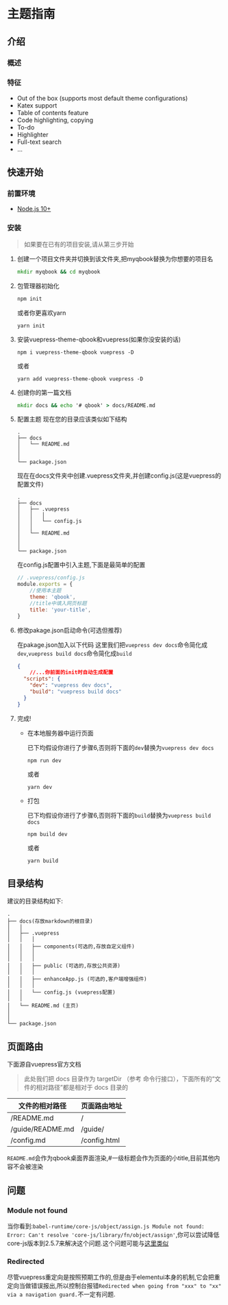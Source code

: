 # 主题指南
## 介绍
### 概述

### 特征
- Out of the box (supports most default theme configurations)
- Katex support
- Table of contents feature
- Code highlighting, copying
- To-do
- Highlighter
- Full-text search
- ...

## 快速开始
### 前置环境
- [Node.js 10+](https://nodejs.org/en)

### 安装
> 如果要在已有的项目安装,请从第三步开始
1. 创建一个项目文件夹并切换到该文件夹,把myqbook替换为你想要的项目名
    ```cmd
    mkdir myqbook && cd myqbook
    ```
2. 包管理器初始化


    ```sh
    npm init
    ```

    或者你更喜欢yarn  

    ```
    yarn init 
    ```
3. 安装vuepress-theme-qbook和vuepress(如果你没安装的话)
    ```
    npm i vuepress-theme-qbook vuepress -D
    ```

    或者

    ```
    yarn add vuepress-theme-qbook vuepress -D
    ```
4. 创建你的第一篇文档
    ```cmd
    mkdir docs && echo '# qbook' > docs/README.md
    ```
5. 配置主题
    现在您的目录应该类似如下结构
     ```
    .
    ├── docs
    │   └── README.md
    │   
    │ 
    └── package.json
    ```
    现在在docs文件夹中创建.vuepress文件夹,并创建config.js(这是vuepress的配置文件)
    ```
    .
    ├── docs
    │   ├── .vuepress 
    │   │   │
    │   │   └── config.js
    │   │ 
    │   └── README.md
    │   
    │ 
    └── package.json
    ```
    在config.js配置中引入主题,下面是最简单的配置
    ```js
    // .vuepress/config.js
    module.exports = {
        //使用本主题
        theme: 'qbook',
        //title中填入网页标题
        title: 'your-title',
    }
    ```
6. 修改pakage.json启动命令(可选但推荐)
   
   在pakage.json加入以下代码
   这里我们把`vuepress dev docs`命令简化成`dev`,`vuepress build docs`命令简化成`build`
   
    ```json
    {
        //...你前面的init时自动生成配置
      "scripts": {
        "dev": "vuepress dev docs",
        "build": "vuepress build docs"
      }
    }
    ```

7. 完成!
   - 在本地服务器中运行页面

        已下均假设你进行了步骤6,否则将下面的`dev`替换为`vuepress dev docs`

        ```
        npm run dev
        ```
        或者
        ```
        yarn dev
        ```
   - 打包

        已下均假设你进行了步骤6,否则将下面的`build`替换为`vuepress build docs`

        ```
        npm build dev
        ```
        或者
        ```
        yarn build
        ```
 
## 目录结构
建议的目录结构如下:
```
.
├── docs(存放markdown的根目录)
│   │   
│   ├── .vuepress 
│   │   │
│   │   ├── components(可选的,存放自定义组件)
│   │   │
│   │   │
│   │   ├── public (可选的,存放公共资源)
│   │   │
│   │   ├── enhanceApp.js (可选的,客户端增强组件)
│   │   │
│   │   └── config.js (vuepress配置)
│   │ 
│   └── README.md (主页)
│   
│ 
└── package.json
```
## 页面路由

下面源自vuepress官方文档

> 此处我们把 docs 目录作为 targetDir （参考 命令行接口），下面所有的“文件的相对路径”都是相对于 docs 目录的

|文件的相对路径	   |页面路由地址  |
| ---              | ---          |
|/README.md	       |   /          |
|/guide/README.md  |  /guide/     | 
|/config.md	       | /config.html |

`README.md`会作为qbook桌面界面渲染,#一级标题会作为页面的小title,目前其他内容不会被渲染


## 问题
### Module not found
当你看到:`babel-runtime/core-js/object/assign.js Module not found: Error: Can't resolve 'core-js/library/fn/object/assign'`,你可以尝试降低core-js版本到2.5.7来解决这个问题.这个问题可能与[这里类似](https://stackoverflow.com/questions/55308769/module-not-found-error-cant-resolve-core-js-es6#:~:text=To%20resolve%20this%20error%2C%20you%20can%20downgrade%20the,In%20my%20case%2C%20with%20Angular%2C%20this%20works%20ok.)

### Redirected
尽管vuepress重定向是按照预期工作的,但是由于elementui本身的机制,它会把重定向当做错误报出,所以控制台报错`Redirected when going from "xxx" to "xx" via a navigation guard.`不一定有问题.